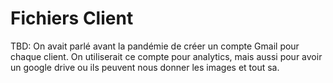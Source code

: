 # Fichiers Client #

TBD: On avait parlé avant la pandémie de créer un compte Gmail pour chaque client. On utiliserait ce compte pour analytics, mais aussi pour avoir un google drive ou ils peuvent nous donner les images et tout sa.